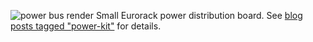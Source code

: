 ![power bus render](/smotesko/Kiko-plus/raw/master/images/power-kit/EurorackBus.jpg)
Small Eurorack power distribution board. See [blog posts tagged "power-kit"](https://smotesko.com/tags#power-kit) for details.
